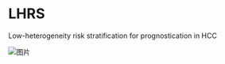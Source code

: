 # LHRS
Low-heterogeneity risk stratification for prognostication in HCC


![图片](https://user-images.githubusercontent.com/70686083/143589482-38040086-009f-4bd4-a9db-b4c2391689e0.png)
